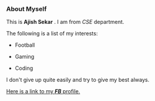 ### About Myself



This is **Ajish Sekar** . I am from *CSE* department.


The following is a list of my interests:

* Football

* Gaming

* Coding



I don't give up quite easily and try to give my best always.


[Here is a link to my **_FB_** profile.](https://www.facebook.com/profile.php?id=100017288897670)
